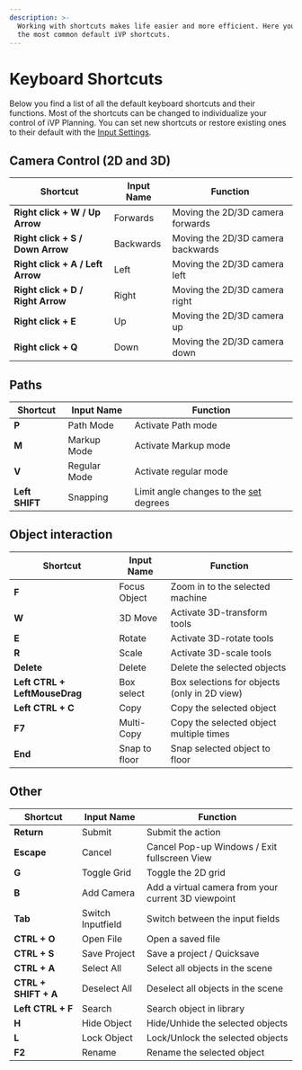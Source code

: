 ```yaml
---
description: >-
  Working with shortcuts makes life easier and more efficient. Here you can find
  the most common default iVP shortcuts.
---
```


# Keyboard Shortcuts

Below you find a list of all the default keyboard shortcuts and their functions. Most of the shortcuts can be changed to individualize your control of iVP Planning. You can set new shortcuts or restore existing ones to their default with the [Input Settings](settings/input-manager.md).

## Camera Control (2D and 3D)

| Shortcut                          | Input Name | Function                          |
| --------------------------------- | ---------- | --------------------------------- |
| **Right click + W / Up Arrow**    | Forwards   | Moving the 2D/3D camera forwards  |
| **Right click + S / Down Arrow**  | Backwards  | Moving the 2D/3D camera backwards |
| **Right click + A / Left Arrow**  | Left       | Moving the 2D/3D camera left      |
| **Right click + D / Right Arrow** | Right      | Moving the 2D/3D camera right     |
| **Right click + E**               | Up         | Moving the 2D/3D camera up        |
| **Right click + Q**               | Down       | Moving the 2D/3D camera down      |

## Paths

| Shortcut       | Input Name   | Function                             |
| -------------- | ------------ | ------------------------------------ |
| **P**          | Path Mode    | Activate Path mode                   |
| **M**          | Markup Mode  | Activate Markup mode                 |
| **V**          | Regular Mode | Activate regular mode                |
| **Left SHIFT** | Snapping     | Limit angle changes to the [set](./ivp-planning/settings/global-settings.md#the-options-explained) degrees |

## Object interaction

| Shortcut                      | Input Name    | Function                                     |
| ----------------------------- | ------------- | -------------------------------------------- | 
| **F**                         | Focus Object  | Zoom in to the selected machine              | 
| **W**                         | 3D Move       | Activate 3D-transform tools                  | 
| **E**                         | Rotate        | Activate 3D-rotate tools                     |
| **R**                         | Scale         | Activate 3D-scale tools                      |
| **Delete**                    | Delete        | Delete the selected objects                  |
| **Left CTRL + LeftMouseDrag** | Box select    | Box selections for objects (only in 2D view) |
| **Left CTRL + C**             | Copy          | Copy the selected object                     |
| **F7**                        | Multi-Copy    | Copy the selected object multiple times      |
| **End**                       | Snap to floor | Snap selected object to floor                |

## Other

| Shortcut             | Input Name        | Function                                         |
| -------------------- | ----------------- | ------------------------------------------------ |
| **Return**           | Submit            | Submit the action                                |
| **Escape**           | Cancel            | Cancel Pop-up Windows / Exit fullscreen View     |
| **G**                | Toggle Grid       | Toggle the 2D grid                               |
| **B**                | Add Camera        | Add a virtual camera from your current 3D viewpoint |
| **Tab**              | Switch Inputfield | Switch between the input fields                  |
| **CTRL + O**         | Open File         | Open a saved file                                 |
| **CTRL + S**         | Save Project      | Save a project / Quicksave                       |
| **CTRL + A**         | Select All        | Select all objects in the scene                  |
| **CTRL + SHIFT + A** | Deselect All      | Deselect all objects in the scene                |
| **Left CTRL + F**    | Search            | Search object in library                         |
| **H**                | Hide Object       | Hide/Unhide the selected objects                 |
| **L**                | Lock Object       | Lock/Unlock the selected objects                 |
| **F2**               | Rename            | Rename the selected object                       |